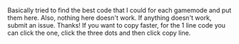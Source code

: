 Basically tried to find the best code that I could for each gamemode and put them here. 
Also, nothing here doesn't work.
If anything doesn't work, submit an issue.
Thanks!
If you want to copy faster, for the 1 line code you can click the one, click the three dots and then click copy line.
